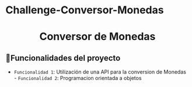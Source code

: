 # Challenge-Conversor-Monedas

<h1 align="center"> Conversor de Monedas  </h1>

## :hammer:Funcionalidades del proyecto

- `Funcionalidad 1`: Utilización de una API para la conversion de Monedas - `Funcionalidad 2`: Programacion orientada a objetos
